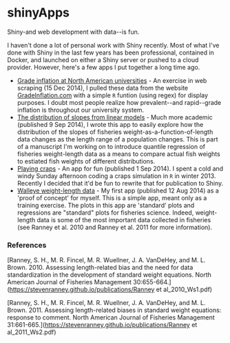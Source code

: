 shinyApps
=========

Shiny-and web development with data--is fun. 

I haven't done a lot of personal work with Shiny recently. Most of what I've done with Shiny in the last few years has been professional, contained in Docker, and launched on either a Shiny server or pushed to a cloud provider. However, here's a few apps I put together a long time ago.

* [Grade inflation at North American universities](https://stevenranney.shinyapps.io/gradeInflation) - An exercise in web scraping (15 Dec 2014), I pulled these data from the website [GradeInflation.com](http://www.gradeinflation.com) with a simple `R` funtion (using regex) for display purposes.  I doubt most people realize how prevalent--and rapid--grade inflation is throughout our university system.  
* [The distribution of slopes from linear models](https://stevenranney.shinyapps.io/slopeDistDemo) - Much more academic (published 9 Sep 2014), I wrote this app to easily explore how the distribution of the slopes of fisheries weight-as-a-function-of-length data changes as the length range of a population changes.  This is part of a manuscript I'm working on to introduce quantile regression of fisheries weight-length data as a means to compare actual fish weights to estiated fish weights of different distributions.
* [Playing craps](https://stevenranney.shinyapps.io/craps) - An app for fun (published 1 Sep 2014).  I spent a cold and windy Sunday afternoon coding a craps simulation in `R` in winter 2013.  Recently I decided that it'd be fun to rewrite that for publication to Shiny.
* [Walleye weight-length data](https://stevenranney.shinyapps.io/waeDemo/) - My first app (published 12 Aug 2014) as a 'proof of concept' for myself.  This is a simple app, meant only as a training exercise.  The plots in this app are 'standard' plots and regressions are "standard" plots for fisheries science.  Indeed, weight-length data is some of the most important data collected in fisheries (see Ranney et al. 2010 and Ranney et al. 2011 for more information).


### References

[Ranney, S. H., M. R. Fincel, M. R. Wuellner, J. A. VanDeHey, and M. L. Brown. 2010. Assessing length-related bias and the need for data standardization in the development of standard weight equations. North American Journal of Fisheries Management 30:655-664.](https://stevenranney.github.io/publications/Ranney et al_2010_Ws1.pdf)

[Ranney, S. H., M. R. Fincel, M. R. Wuellner, J. A. VanDeHey, and M. L. Brown. 2011. Assessing length-related biases in standard weight equations: response to comment. North American Journal of Fisheries Management 31:661-665.](https://stevenranney.github.io/publications/Ranney et al_2011_Ws2.pdf)
